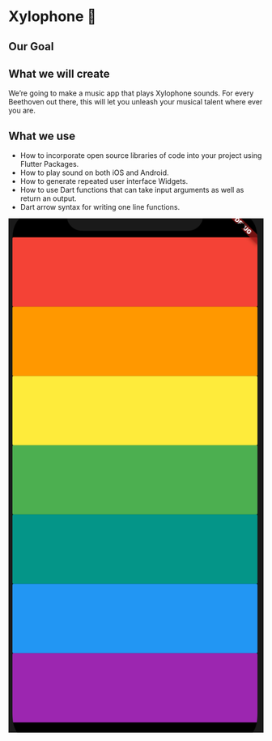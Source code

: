 

# Xylophone 🎹

## Our Goal



## What we will create

We’re going to make a music app that plays Xylophone sounds. For every Beethoven out there, this will let you unleash your musical talent where ever you are. 



## What we use

- How to incorporate open source libraries of code into your project using Flutter Packages.
- How to play sound on both iOS and Android.
- How to generate repeated user interface Widgets.
- How to use Dart functions that can take input arguments as well as return an output.
- Dart arrow syntax for writing one line functions.







![](images/xylophone_flutter.png)
